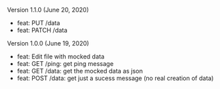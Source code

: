 Version 1.1.0 (June 20, 2020)
* feat: PUT /data
* feat: PATCH /data

Version 1.0.0 (June 19, 2020)
* feat: Edit file with mocked data
* feat: GET /ping: get ping message
* feat: GET /data: get the mocked data as json
* feat: POST /data: get just a sucess message (no real creation of data)